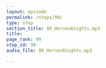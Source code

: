 ```yaml
---
layout: episode
permalink: /stops/99/
type: stop
section_title: 99_HorsesKnights.mp3
title: 
page_rank: 99
stop_id: 99
audio_file: 99_HorsesKnights.mp3

---
```

